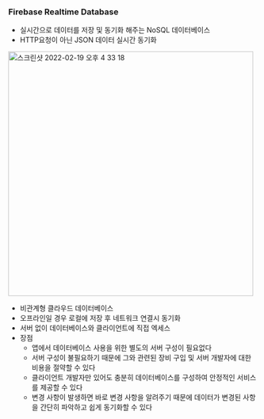 ### Firebase Realtime Database
  - 실시간으로 데이터를 저장 및 동기화 해주는 NoSQL 데이터베이스
  - HTTP요청이 아닌 JSON 데이터 실시간 동기화
  <img width="494" alt="스크린샷 2022-02-19 오후 4 33 18" src="https://user-images.githubusercontent.com/67041069/154791600-e09e298b-c1c4-4079-ada9-17514e22fd36.png">

  - 비관계형 클라우드 데이터베이스
  - 오프라인일 경우 로컬에 저장 후 네트워크 연결시 동기화
  - 서버 없이 데이터베이스와 클라이언트에 직접 엑세스
  - 장점
    - 앱에서 데이터베이스 사용을 위한 별도의 서버 구성이 필요없다
    - 서버 구성이 불필요하기 때문에 그와 관련된 장비 구입 및 서버 개발자에 대한 비용을 절약할 수 있다
    - 클라이언트 개발자만 있어도 충분히 데이터베이스를 구성하여 안정적인 서비스를 제공할 수 있다
    - 변경 사항이 발생하면 바로 변경 사항을 알려주기 때문에 데이터가 변경된 사항을 간단히 파악하고 쉽게 동기화할 수 있다
